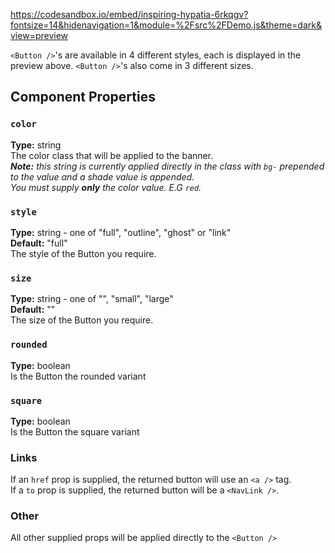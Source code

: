 https://codesandbox.io/embed/inspiring-hypatia-6rkqgv?fontsize=14&hidenavigation=1&module=%2Fsrc%2FDemo.js&theme=dark&view=preview

`<Button />`'s are available in 4 different styles, each is displayed in the preview above. `<Button />`'s also come in 3 different sizes.

## Component Properties

### `color` 
**Type:** string<br />
The color class that will be applied to the banner.<br />
_**Note:** this string is currently applied directly in the class with `bg-` prepended to the value and a shade value is appended.<br />
You must supply **only** the color value. E.G `red`._

### `style` 
**Type:** string - one of "full", "outline", "ghost" or "link"<br />
**Default:** "full"<br />
The style of the Button you require.

### `size`
**Type:** string - one of "", "small", "large"<br />
**Default:** ""<br />
The size of the Button you require.

### `rounded`
**Type:** boolean<br />
Is the Button the rounded variant

### `square`
**Type:** boolean<br />
Is the Button the square variant

### Links
If an `href` prop is supplied, the returned button will use an `<a />` tag.<br />
If a `to` prop is supplied, the returned button will be a `<NavLink />`.

### Other
All other supplied props will be applied directly to the `<Button />`

